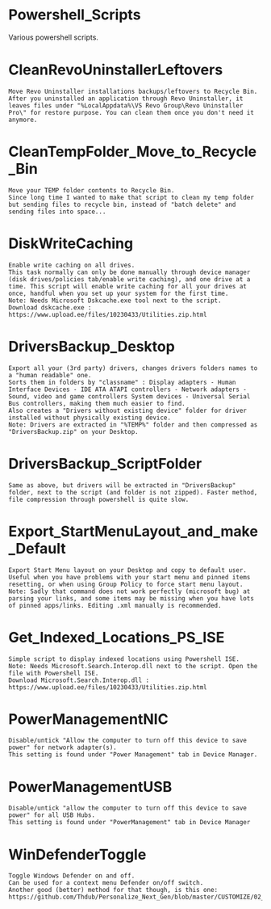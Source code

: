 # Powershell_Scripts
Various powershell scripts.

# CleanRevoUninstallerLeftovers
    Move Revo Uninstaller installations backups/leftovers to Recycle Bin.
    After you uninstalled an application through Revo Uninstaller, it leaves files under "%LocalAppdata%\VS Revo Group\Revo Uninstaller Pro\" for restore purpose. You can clean them once you don't need it anymore.

# CleanTempFolder_Move_to_Recycle_Bin
    Move your TEMP folder contents to Recycle Bin.
    Since long time I wanted to make that script to clean my temp folder but sending files to recycle bin, instead of "batch delete" and sending files into space... 

# DiskWriteCaching
    Enable write caching on all drives.
    This task normally can only be done manually through device manager (disk drives/policies tab/enable write caching), and one drive at a time. This script will enable write caching for all your drives at once, handful when you set up your system for the first time.
    Note: Needs Microsoft Dskcache.exe tool next to the script.
    Download dskcache.exe : https://www.upload.ee/files/10230433/Utilities.zip.html

# DriversBackup_Desktop
    Export all your (3rd party) drivers, changes drivers folders names to a "human readable" one.
    Sorts them in folders by "classname" : Display adapters - Human Interface Devices - IDE ATA ATAPI controllers - Network adapters - Sound, video and game controllers System devices - Universal Serial Bus controllers, making them much easier to find.
    Also creates a "Drivers without existing device" folder for driver installed without physically existing device.
    Note: Drivers are extracted in "%TEMP%" folder and then compressed as "DriversBackup.zip" on your Desktop.

# DriversBackup_ScriptFolder
    Same as above, but drivers will be extracted in "DriversBackup" folder, next to the script (and folder is not zipped). Faster method, file compression through powershell is quite slow.

# Export_StartMenuLayout_and_make_Default
    Export Start Menu layout on your Desktop and copy to default user.
    Useful when you have problems with your start menu and pinned items resetting, or when using Group Policy to force start menu layout.
    Note: Sadly that command does not work perfectly (microsoft bug) at parsing your links, and some items may be missing when you have lots of pinned apps/links. Editing .xml manually is recommended.

# Get_Indexed_Locations_PS_ISE
    Simple script to display indexed locations using Powershell ISE.
    Note: Needs Microsoft.Search.Interop.dll next to the script. Open the file with Powershell ISE.
    Download Microsoft.Search.Interop.dll : https://www.upload.ee/files/10230433/Utilities.zip.html

# PowerManagementNIC
	Disable/untick "Allow the computer to turn off this device to save power" for network adapter(s). 
	This setting is found under "Power Management" tab in Device Manager.

# PowerManagementUSB
	Disable/untick "allow the computer to turn off this device to save power" for all USB Hubs.
	This setting is found under "PowerManagement" tab in Device Manager

# WinDefenderToggle
	Toggle Windows Defender on and off. 
	Can be used for a context menu Defender on/off switch. 
	Another good (better) method for that though, is this one:
	https://github.com/Thdub/Personalize_Next_Gen/blob/master/CUSTOMIZE/02_Context_Menu_CUSTOMIZE/DB06_Desktop_Background_WindowsDefender_Toggle.reg
